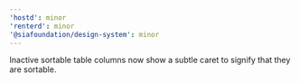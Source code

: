 ```yaml
---
'hostd': minor
'renterd': minor
'@siafoundation/design-system': minor
---
```


Inactive sortable table columns now show a subtle caret to signify that they are sortable.

